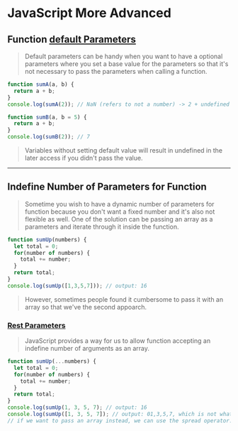 # JavaScript More Advanced
## Function [default Parameters](https://developer.mozilla.org/en-US/docs/Web/JavaScript/Reference/Functions/Default_parameters)
> Default parameters can be handy when you want to have a optional parameters where you set a base value for the parameters so that it's not necessary to pass the parameters when calling a function.
```js
function sumA(a, b) {
  return a + b;
}
console.log(sumA(2)); // NaN (refers to not a number) -> 2 + undefined

function sumB(a, b = 5) {
  return a + b;
}
console.log(sumB(2)); // 7
```
> Variables without setting default value will result in undefined in the later access if you didn't pass the value.

---

## Indefine Number of Parameters for Function
> Sometime you wish to have a dynamic number of parameters for function because you don't want a fixed number and it's also not flexible as well. One of the solution can be passing an array as a parameters and iterate through it inside the function.
```js
function sumUp(numbers) {
  let total = 0;
  for(number of numbers) {
    total += number;
  }
  return total;
}
console.log(sumUp([1,3,5,7])); // output: 16
```
> However, sometimes people found it cumbersome to pass it with an array so that we've the second appoarch.
### [Rest Parameters](https://developer.mozilla.org/en-US/docs/Web/JavaScript/Reference/Functions/rest_parameters)
> JavaScript provides a way for us to allow function accepting an indefine number of arguments as an array.
```js
function sumUp(...numbers) {
  let total = 0;
  for(number of numbers) {
    total += number;
  }
  return total;
}
console.log(sumUp(1, 3, 5, 7); // output: 16
console.log(sumUp([1, 3, 5, 7]); // output: 01,3,5,7, which is not what we wanted
// if we want to pass an array instead, we can use the spread operator.
```

### []()

